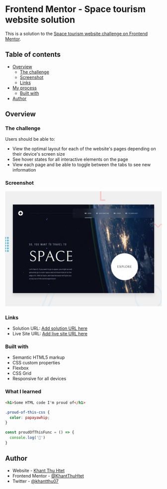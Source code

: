 # Frontend Mentor - Space tourism website solution

This is a solution to the [Space tourism website challenge on Frontend Mentor](https://www.frontendmentor.io/challenges/space-tourism-multipage-website-gRWj1URZ3).

## Table of contents

- [Overview](#overview)
  - [The challenge](#the-challenge)
  - [Screenshot](#screenshot)
  - [Links](#links)
- [My process](#my-process)
  - [Built with](#built-with)
- [Author](#author)


## Overview

### The challenge

Users should be able to:

- View the optimal layout for each of the website's pages depending on their device's screen size
- See hover states for all interactive elements on the page
- View each page and be able to toggle between the tabs to see new information

### Screenshot

![](./preview.jpg)

### Links

- Solution URL: [Add solution URL here](https://your-solution-url.com)
- Live Site URL: [Add live site URL here](https://khantthuhtet.github.io/Space-Tourism-Frontend-Mentor/)


### Built with

- Semantic HTML5 markup
- CSS custom properties
- Flexbox
- CSS Grid
- Responsive for all devices


### What I learned



```html
<h1>Some HTML code I'm proud of</h1>
```
```css
.proud-of-this-css {
  color: papayawhip;
}
```
```js
const proudOfThisFunc = () => {
  console.log('🎉')
}
```



## Author

- Website - [Khant Thu Htet](https://khantthuhtet.github.io/Portfolio_/)
- Frontend Mentor - [@KhantThuHtet](https://www.frontendmentor.io/profile/KhantThuHtet)
- Twitter - [@khantthu07](https://twitter.com/khantthu07)

